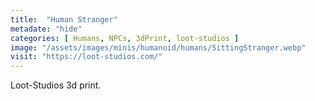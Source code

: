 ```yaml
---
title:  "Human Stranger"
metadate: "hide"
categories: [ Humans, NPCs, 3dPrint, loot-studios ]
image: "/assets/images/minis/humanoid/humans/SittingStranger.webp"
visit: "https://loot-studios.com/"
---
```

Loot-Studios 3d print.